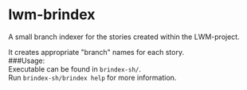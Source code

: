 # lwm-brindex
A small branch indexer for the stories created within the LWM-project. <br />

It creates appropriate "branch" names for each story. <br />
###Usage:  
Executable can be found in `brindex-sh/`. <br />
Run `brindex-sh/brindex help` for more information.
